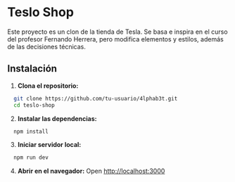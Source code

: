 # Teslo Shop

Este proyecto es un clon de la tienda de Tesla. Se basa e inspira en el curso del profesor Fernando Herrera, pero modifica elementos y estilos, además de las decisiones técnicas.

## Instalación

1. **Clona el repositorio:**

  ```bash
    git clone https://github.com/tu-usuario/4lphab3t.git
    cd teslo-shop
  ```

2. **Instalar las dependencias:**

  ```bash
    npm install
  ```

3. **Iniciar servidor local:**

  ```bash
    npm run dev
  ```

4. **Abrir en el navegador:**
  Open [http://localhost:3000](http://localhost:3000)
